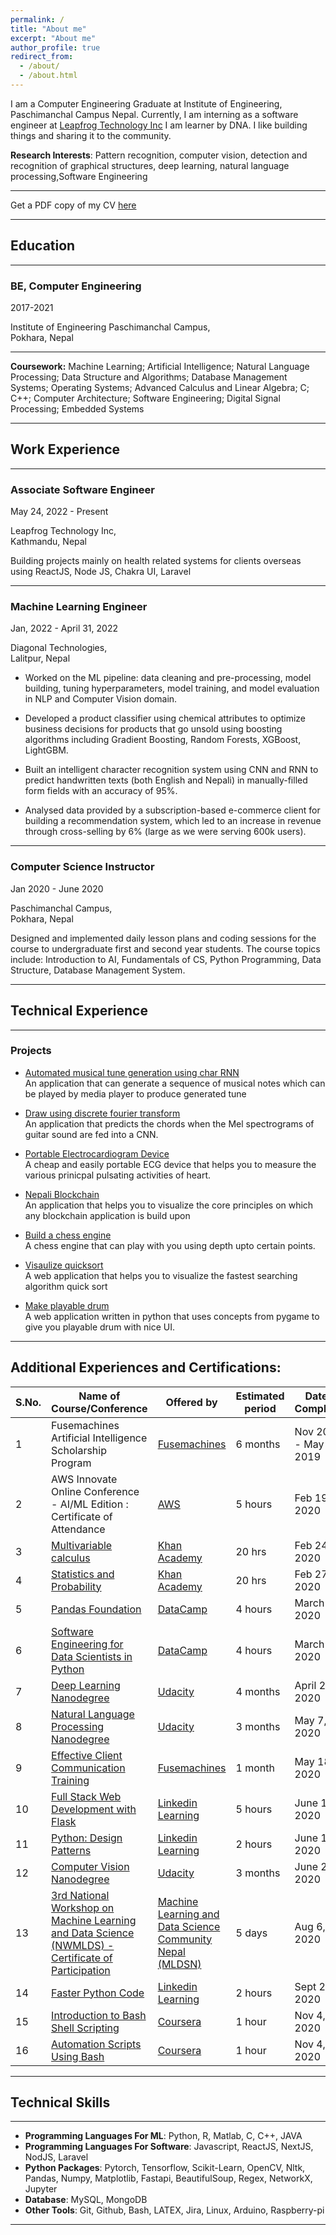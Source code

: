 ```yaml
---
permalink: /
title: "About me"
excerpt: "About me"
author_profile: true
redirect_from: 
  - /about/
  - /about.html
---
```


<!--
# Darshan Acharya
 -->

<!--
Graduate Research Assisstant, <br>
[Rochester Institute of Technology](https://www.rit.edu), New York
 -->

I am a Computer Engineering Graduate at Institute of Engineering, Paschimanchal Campus Nepal.
Currently, I am interning as a software engineer at [Leapfrog Technology Inc](https://www.lftechnology.com/)
I am learner by DNA. I like building things and sharing it to the community.

**Research Interests**: Pattern recognition, computer vision, detection and recognition of graphical structures, deep
learning, natural language processing,Software Engineering

---

Get a PDF copy of my CV [here](/files/DarshanAcharya_CV.pdf)

---

## Education

---

### BE, Computer Engineering 

2017-2021

Institute of Engineering Paschimanchal Campus, <br> 
Pokhara, Nepal

---

**Coursework:** Machine Learning; Artificial Intelligence; Natural Language Processing; Data Structure and Algorithms;
Database Management Systems; Operating Systems; Advanced Calculus and Linear Algebra; C; C++; Computer Architecture;
Software Engineering; Digital Signal Processing; Embedded Systems

---

## Work Experience

---

### Associate Software Engineer

May 24, 2022 - Present 

Leapfrog Technology Inc, <br> 
Kathmandu, Nepal

Building projects mainly on health related systems for clients overseas using ReactJS, Node JS, Chakra UI, Laravel

---

### Machine Learning Engineer

Jan, 2022 - April 31, 2022

Diagonal Technologies, <br> 
Lalitpur, Nepal

- Worked on the ML pipeline: data cleaning and pre-processing, model building, tuning hyperparameters, model
training, and model evaluation in NLP and Computer Vision domain.

- Developed a product classifier using chemical attributes to optimize business decisions for products that go unsold
using boosting algorithms including Gradient Boosting, Random Forests, XGBoost, LightGBM.

- Built an intelligent character recognition system using CNN and RNN to predict handwritten texts (both English
and Nepali) in manually-filled form fields with an accuracy of 95%. 

- Analysed data provided by a subscription-based e-commerce client for building a recommendation system, which
led to an increase in revenue through cross-selling by 6% (large as we were serving 600k users).

---

### Computer Science Instructor

Jan 2020 - June 2020

Paschimanchal Campus, <br> 
Pokhara, Nepal

Designed and implemented daily lesson plans and coding sessions for the course to undergraduate first and second year students. 
The course topics include: Introduction to AI,
Fundamentals of CS, Python Programming, Data Structure, Database Management System.

---

## Technical Experience

---

### Projects

- [Automated musical tune generation using char RNN](https://github.com/acharyadarshan/Nepali_Plagiarism_Detection)<br>
An application that can generate a sequence of musical notes which can be played by media player to produce generated tune

- [Draw using discrete fourier transform](https://discretefouriervisualize.netlify.app/)<br>
An application that predicts the chords when the Mel spectrograms of guitar sound are fed into a CNN.

- [Portable Electrocardiogram Device ](https://acharyadarshan.netlify.app/projects.html)<br>
A cheap and easily portable ECG device that helps you to measure the various prinicpal pulsating activities of heart.
 
- [Nepali Blockchain](https://nepaliblockchain.netlify.app/)<br>
An application that helps you to visualize the core principles on which any blockchain application is build upon

- [Build a chess engine](https://github.com/acharyadarshan/autocar/)<br>
  A chess engine that can play with you using depth upto certain points.
 
- [Visaulize quicksort](https://visualizequicksort.netlify.app/)<br>
A web application that helps you to visualize the fastest searching algorithm quick sort

- [Make playable drum](https://github.com/acharyadarshan/MathMate)<br>
A web application written in python that uses concepts from pygame to give you playable drum with nice UI.


---

## Additional Experiences and Certifications:

|S.No.|Name of Course/Conference|Offered by|Estimated period|Date of Completion|Certificate|
|---|---|---|---|---|---|
|1|Fusemachines Artificial Intelligence Scholarship Program|[Fusemachines](https://fusemachines.com/)|6 months|Nov 2018 - May 2019|
|2|AWS Innovate Online Conference - AI/ML Edition : Certificate of Attendance|[AWS](https://aws.amazon.com/)|5 hours|Feb 19, 2020|[View Certificate](https://drive.google.com/open?id=1tIMKDhCth63rFkicrPAUu0vQA3Zudx4C)|
|3|[Multivariable calculus](https://www.khanacademy.org/math/multivariable-calculus)|[Khan Academy](https://www.khanacademy.org/)|20 hrs|Feb 24, 2020|
|4|[Statistics and Probability](https://www.khanacademy.org/math/statistics-probability)|[Khan Academy](https://www.khanacademy.org/)|20 hrs|Feb 27, 2020|
|5|[Pandas Foundation](https://www.datacamp.com/courses/pandas-foundations)|[DataCamp](https://www.datacamp.com/)|4 hours|March 14, 2020|[View Certificate](https://www.datacamp.com/statement-of-accomplishment/course/cbfa5d9e55822bb0766ab866a4dde1c79e7509fa)|
|6|[Software Engineering for Data Scientists in Python](https://www.datacamp.com/courses/software-engineering-for-data-scientists-in-python)|[DataCamp](https://www.datacamp.com/)|4 hours|March 25, 2020|[View Certificate](https://www.datacamp.com/statement-of-accomplishment/course/57f6c72aa989430f77a1b66c081dc40ca7cb8d03)|
|7|[Deep Learning Nanodegree](https://www.udacity.com/course/deep-learning-nanodegree--nd101)|[Udacity](https://www.udacity.com/)|4 months|April 22, 2020|[View Certificate](https://confirm.udacity.com/M7HJGNR3)|
|8|[Natural Language Processing Nanodegree](https://www.udacity.com/course/natural-language-processing-nanodegree--nd892)|[Udacity](https://www.udacity.com/)|3 months|May 7, 2020|[View Certificate](https://confirm.udacity.com/SKL4AQE3)|
|9|[Effective Client Communication Training](https://classroom.google.com/u/0/c/OTk0NTYxMDQ3ODBa)|[Fusemachines](https://fusemachines.com)|1 month|May 18, 2020|[View Certificate](https://drive.google.com/file/d/1pwjxW8upDaO6_YRbv8Z0g26uLtZkipLu/view?usp=sharing)|
|10|[Full Stack Web Development with Flask](http://www.linkedin.com/learning/full-stack-web-development-with-flask)|[Linkedin Learning](https://www.linkedin.com/learning)|5 hours|June 12, 2020|[View Certificate](https://drive.google.com/file/d/1k-9cZ6Zp6wpVCeuantBlSHa4FNKUNWbF/view?usp=sharing)|
|11|[Python: Design Patterns](https://www.linkedin.com/learning/python-design-patterns/next-steps?autoplay=true)|[Linkedin Learning](https://www.linkedin.com/learning)|2 hours|June 14, 2020|[View Certificate](https://drive.google.com/file/d/13eVXfETo4OkJzkFmeen-RzH9cSSOZXQA/view?usp=sharing)|
|12|[Computer Vision Nanodegree](https://www.udacity.com/course/computer-vision-nanodegree--nd891)|[Udacity](https://www.udacity.com/)|3 months|June 29, 2020|[View Certificate](https://confirm.udacity.com/GGYLDZPA)|
|13|[3rd National Workshop on Machine Learning and Data Science (NWMLDS) - Certificate of Participation](https://www.mldsn.org/agenda)|[Machine Learning and Data Science Community Nepal (MLDSN)](https://www.mldsn.org/)|5 days|Aug 6, 2020|[View Certificate](https://drive.google.com/file/d/1TfzEt8_fQXX2f5EGNuETUslmfk1C5Sgj/view?usp=sharing)|
|14|[Faster Python Code](https://www.linkedin.com/learning/faster-python-code)|[Linkedin Learning](https://www.linkedin.com/learning)|2 hours|Sept 25, 2020|[View Certificate](https://drive.google.com/file/d/1irBSMbfj227TnGsWVk1xeRQSDRx67t8P/view?usp=sharing)|
|15|[Introduction to Bash Shell Scripting](https://www.coursera.org/learn/introduction-to-bash-shell-scripting)|[Coursera](https://www.coursera.org/)|1 hour|Nov 4, 2020|[View Certificate](https://www.coursera.org/account/accomplishments/certificate/5MDW2Q3ZV7D2)|
|16|[Automation Scripts Using Bash](https://www.coursera.org/projects/auto-scripts-bash)|[Coursera](https://www.coursera.org/)|1 hour|Nov 4, 2020|[View Certificate](https://www.coursera.org/account/accomplishments/certificate/59AMMXE6F9YR)|

---

## Technical Skills
 
---

- **Programming Languages For ML**: Python, R, Matlab, C, C++, JAVA
- **Programming Languages For Software**: Javascript, ReactJS, NextJS, NodJS, Laravel
- **Python Packages**: Pytorch, Tensorflow, Scikit-Learn, OpenCV, Nltk, Pandas, Numpy, Matplotlib, Fastapi, BeautifulSoup, Regex, NetworkX, Jupyter
- **Database**: MySQL, MongoDB
- **Other Tools**: Git, Github, Bash, LATEX, Jira, Linux, Arduino, Raspberry-pi

---

